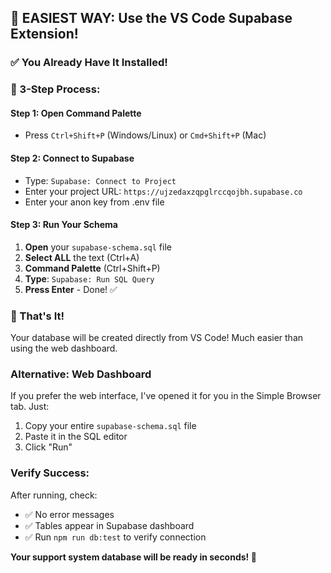## 🚀 **EASIEST WAY: Use the VS Code Supabase Extension!**

### **✅ You Already Have It Installed!**

### **🎯 3-Step Process:**

#### **Step 1: Open Command Palette**
- Press `Ctrl+Shift+P` (Windows/Linux) or `Cmd+Shift+P` (Mac)

#### **Step 2: Connect to Supabase** 
- Type: `Supabase: Connect to Project`
- Enter your project URL: `https://ujzedaxzqpglrccqojbh.supabase.co`
- Enter your anon key from .env file

#### **Step 3: Run Your Schema**
1. **Open** your `supabase-schema.sql` file
2. **Select ALL** the text (Ctrl+A)
3. **Command Palette** (Ctrl+Shift+P) 
4. **Type**: `Supabase: Run SQL Query`
5. **Press Enter** - Done! ✅

### **🎉 That's It!**

Your database will be created directly from VS Code! Much easier than using the web dashboard.

### **Alternative: Web Dashboard**
If you prefer the web interface, I've opened it for you in the Simple Browser tab. Just:
1. Copy your entire `supabase-schema.sql` file
2. Paste it in the SQL editor
3. Click "Run"

### **Verify Success:**
After running, check:
- ✅ No error messages
- ✅ Tables appear in Supabase dashboard
- ✅ Run `npm run db:test` to verify connection

**Your support system database will be ready in seconds! 🚀**
